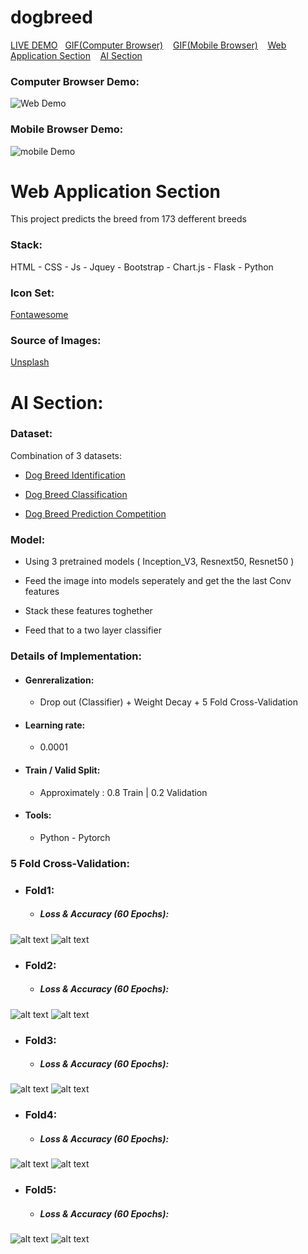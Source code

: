 # dogbreed



<ins>[LIVE DEMO]()</ins>&nbsp;&nbsp;&nbsp;<ins>[GIF(Computer Browser)](#computer-browser-demo)</ins>&nbsp;&nbsp;&nbsp;
<ins>[GIF(Mobile Browser)](#mobile-browser-demo)</ins>&nbsp;&nbsp;&nbsp;
<ins>[Web Application Section](#web-application-section)</ins>&nbsp;&nbsp;&nbsp;
<ins>[AI Section](#ai-section)</ins>
&nbsp;&nbsp;&nbsp;
### Computer Browser Demo: 
![Web Demo](images/web.gif)

### Mobile Browser Demo:
![mobile Demo](images/mobile.gif)

# Web Application Section 
This project predicts  the breed from 173 defferent breeds
  
### Stack:

HTML - CSS - Js - Jquey - Bootstrap - Chart.js - Flask - Python 

### Icon Set:
[Fontawesome](https://www.Fontawesome.com)

### Source of Images: 
[Unsplash](https://unsplash.com/)

# AI Section: 

### Dataset:

Combination of 3 datasets:

- [Dog Breed Identification](https://www.kaggle.com/c/dog-breed-identification/data)

- [Dog Breed Classification](https://www.kaggle.com/venktesh/person-images)

- [Dog Breed Prediction Competition](https://www.kaggle.com/malhotra1432/dog-breed-prediction-competition)

### Model:
- Using 3 pretrained models ( Inception_V3, Resnext50, Resnet50 )

- Feed the image into models seperately and get the the last Conv features

- Stack these features toghether

- Feed that to a two layer classifier

### Details of Implementation:
- #### Genreralization: 
   - Drop out (Classifier) + Weight Decay + 5 Fold Cross-Validation
- #### Learning rate: 
   - 0.0001
- #### Train / Valid Split: 
   - Approximately : 0.8 Train | 0.2 Validation  
- #### Tools: 
   - Python - Pytorch 


### 5 Fold Cross-Validation:

- ### Fold1:
  - ##### Loss & Accuracy (60 Epochs):

![alt text](images/loss1.png) ![alt text](images/acc1.png)
- ### Fold2:
  - ##### Loss & Accuracy (60 Epochs):

![alt text](images/loss1.png) ![alt text](images/acc1.png)
- ### Fold3:
  - ##### Loss & Accuracy (60 Epochs):

![alt text](images/loss1.png) ![alt text](images/acc1.png)
- ### Fold4:
  - ##### Loss & Accuracy (60 Epochs):

![alt text](images/loss1.png) ![alt text](images/acc1.png)
- ### Fold5:
  - ##### Loss & Accuracy (60 Epochs):

![alt text](images/loss1.png) ![alt text](images/acc1.png)




